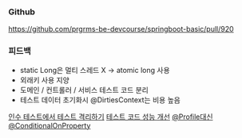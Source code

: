 ### Github
https://github.com/prgrms-be-devcourse/springboot-basic/pull/920
### 피드백
- static Long은 멀티 스레드 X -> atomic long 사용
- 외래키 사용 지양
- 도메인 / 컨트롤러 / 서비스 테스트 코드 분리
- 테스트 데이터 초기화시 @DirtiesContext는 비용 높음

[인수 테스트에서 테스트 격리하기](https://tecoble.techcourse.co.kr/post/2020-09-15-test-isolation/)
[테스트 코드 성능 개선](https://tecoble.techcourse.co.kr/post/2022-10-15-test-code-optimization/)
[@Profile대신 @ConditionalOnProperty](https://ssseung.tistory.com/463)
